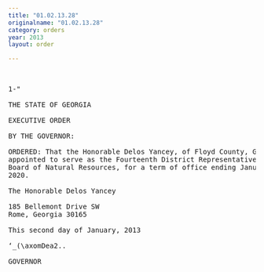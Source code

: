 ```yaml
---
title: "01.02.13.28"
originalname: "01.02.13.28"
category: orders
year: 2013
layout: order

---
```

<pre>
 

1-"

THE STATE OF GEORGIA

EXECUTIVE ORDER

BY THE GOVERNOR:

ORDERED: That the Honorable Delos Yancey, of Floyd County, Georgia, is
appointed to serve as the Fourteenth District Representative on the
Board of Natural Resources, for a term of office ending January 1,
2020.

The Honorable Delos Yancey

185 Bellemont Drive SW
Rome, Georgia 30165

This second day of January, 2013

‘_(\axomDea2..

GOVERNOR

</pre>
